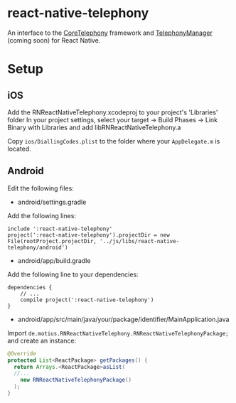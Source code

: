 # react-native-telephony

An interface to the [CoreTelephony](https://developer.apple.com/reference/coretelephony) framework and [TelephonyManager](https://developer.android.com/reference/android/telephony/TelephonyManager.html) (coming soon) for React Native.

# Setup

## iOS

Add the RNReactNativeTelephony.xcodeproj to your project's 'Libraries' folder
In your project settings, select your target -> Build Phases -> Link Binary with Libraries and add libRNReactNativeTelephony.a

Copy `ios/DiallingCodes.plist` to the folder where your `AppDelegate.m` is located.

## Android

Edit the following files:

* android/settings.gradle

Add the following lines:

```
include ':react-native-telephony'
project(':react-native-telephony').projectDir = new File(rootProject.projectDir, '../js/libs/react-native-telephony/android')
```

* android/app/build.gradle

Add the following line to your dependencies:

```
dependencies {
    // ...  
    compile project(':react-native-telephony')
}
```

* android/app/src/main/java/your/package/identifier/MainApplication.java

Import `de.motius.RNReactNativeTelephony.RNReactNativeTelephonyPackage;` and create an instance:

```java
@Override
protected List<ReactPackage> getPackages() {
  return Arrays.<ReactPackage>asList(
  //...
    new RNReactNativeTelephonyPackage()
  );
}
```

